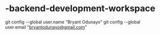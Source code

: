 # -backend-development-workspace
git config --global user.name "Bryant Odunayo"
git config --global user.email "bryantodunayo@gmail.com"
